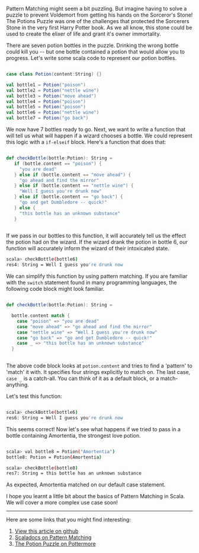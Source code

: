 Pattern Matching might seem a bit puzzling. But imagine having to solve a puzzle to prevent Voldemort from getting his hands on the Sorceror's Stone! The Potions Puzzle was one of the challenges that protected the Sorcerers Stone in the very first Harry Potter book. As we all know, this stone could be used to create the elixer of life and grant it's owner immortality. 

There are seven potion bottles in the puzzle. Drinking the wrong bottle could kill you -- but one bottle contained a potion that would allow you to progress. Let's write some scala code to represent our potion bottles. 

```scala 

case class Potion(content:String) {}

val bottle1 = Potion("poison")
val bottle2 = Potion("nettle wine")
val bottle3 = Potion("move ahead")
val bottle4 = Potion("poison")
val bottle5 = Potion("poison")
val bottle6 = Potion("nettle wine")
val bottle7 = Potion("go back")

```

We now have 7 bottles ready to go. Next, we want to write a function that will tell us what will happen if a wizard chooses a bottle. 
We could represent this logic with a `if-elseif` block. Here's a function that does that:

```scala 

def checkBottle(bottle:Potion): String =
   if (bottle.content == "poison") {
     "you are dead"
   } else if (bottle.content == "move ahead") {
     "go ahead and find the mirror"
   } else if (bottle.content == "nettle wine") {
     "Well I guess you're drunk now"
   } else if (bottle.content == "go back") {
     "go and get Dumbledore -- quick!"
   } else {
     "this bottle has an unknown substance"
   }
   
```

If we pass in our bottles to this function, it will accurately tell us the effect the potion had on the wizard. 
If the wizard drank the potion in bottle 6, our function will accurately inform the wizard of their intoxicated state. 

```sh 
scala> checkBottle(bottle6)
res4: String = Well I guess you're drunk now
```
We can simplify this function by using pattern matching. If you are familiar with the `switch` statement found in many programming languages, the following code block might look familiar. 

```scala 

def checkBottle(bottle:Potion): String =

  bottle.content match {
    case "poison" => "you are dead"
    case "move ahead" => "go ahead and find the mirror"
    case "nettle wine" => "Well I guess you're drunk now"
    case "go back" => "go and get Dumbledore -- quick!"
    case _ => "this bottle has an unknown substance"
  }
  
```

The above code block looks at `potion.content` and tries to find a 'pattern' to 'match' it with.
It specifies four strings explicitly to match on.  The last case, `case _` is a catch-all. You can think of it as a default block, or a match-anything. 

Let's test this function: 

```sh

scala> checkBottle(bottle6)
res6: String = Well I guess you're drunk now

```

This seems correct! Now let's see what happens if we tried to pass in a bottle containing Amortentia, the strongest love potion. 

```sh 

scala> val bottle8 = Potion("Amortentia")
bottle8: Potion = Potion(Amortentia)

scala> checkBottle(bottle8)
res7: String = this bottle has an unknown substance

```

As expected, Amortentia matched on our default case statement. 

I hope you learnt a little bit about the basics of Pattern Matching in Scala. We will cover a more complex use case soon!
____

Here are some links that you might find interesting: 
1. [View this article on github](PatternMatching1.md)
2. [Scaladocs on Pattern Matching ](https://docs.scala-lang.org/tour/pattern-matching.html)
3. [The Potion Puzzle on Pottermore](https://pottermore.fandom.com/wiki/The_Potion_Puzzle)
